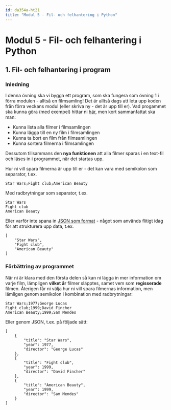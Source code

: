 ```yaml
---
id: da354a-ht21
title: "Modul 5 - Fil- och felhantering i Python"
---
```


# Modul 5 - Fil- och felhantering i Python

## 1. Fil- och felhantering i program

### Inledning

I denna övning ska vi bygga ett program, som ska fungera som övning 1 i förra modulen - alltså en filmsamling! Det är alltså dags att leta upp koden från förra veckans modul (eller skriva ny - det är upp till er). Vad progammet ska kunna göra (med exempel) hittar ni [här](/resurser/da354a-ht21/4-listor-och-lexikon/ex-1/#övningar), men kort sammanfattat ska man:

- Kunna lista alla filmer i filmsamlingen
- Kunna lägga till en ny film i filmsamlingen
- Kunna ta bort en film från filmsamlingen
- Kunna sortera filmerna i filmsamlingen

Dessutom tillsammans den **nya funktionen** att alla filmer sparas i en text-fil och läses in i programmet, när det startas upp.

Hur ni vill spara filmerna är upp till er - det kan vara med semikolon som separator, t.ex.

```
Star Wars;Fight club;American Beauty
```

Med radbrytningar som separator, t.ex.

```
Star Wars
Fight club
American Beauty
```

Eller varför inte spana in [JSON som format](https://www.w3schools.com/python/python_json.asp) - något som används flitigt idag för att strukturera upp data, t.ex.

```
[
    "Star Wars",
    "Fight club",
    "American Beauty"
]
```

### Förbättring av programmet

När ni är klara med den första delen så kan ni lägga in mer information om varje film, lämpligen **vilket år** filmer släpptes, samet vem som **regisserade** filmen. Återigen får ni välja hur ni vill spara filmernas information, men lämligen genom semikolon i kombination med radbrytningar:

```
Star Wars;1977;George Lucas
Fight club;1999;David Fincher
American Beauty;1999;Sam Mendes
```


Eller genom JSON, t.ex. på följade sätt:

```
[
    {
        "title": "Star Wars",
        "year": 1977,
        "director": "George Lucas"
    },
    {
        "title": "Fight club",
        "year": 1999,
        "director": "David Fincher"
    },
    {
        "title": "American Beauty",
        "year": 1999,
        "director": "Sam Mendes"
    }
]
```

<!--

### Exempellösningar

- [Förbättring av programmet, med ";" som separerare](../ex-solutions/Ö3.py)

-->